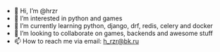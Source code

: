 - 👋 Hi, I’m @hrzr
- 👀 I’m interested in python and games
- 🌱 I’m currently learning python, django, drf, redis, celery and docker
- 💞️ I’m looking to collaborate on games, backends and awesome stuff
- 📫 How to reach me via email: h_rzr@bk.ru

<!---
hrzr/hrzr is a ✨ special ✨ repository because its `README.md` (this file) appears on your GitHub profile.
You can click the Preview link to take a look at your changes.
--->
